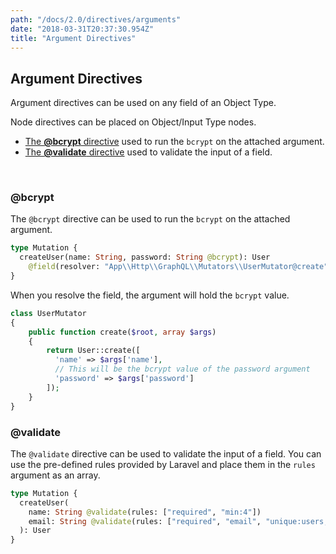 ```yaml
---
path: "/docs/2.0/directives/arguments"
date: "2018-03-31T20:37:30.954Z"
title: "Argument Directives"
---
```


## Argument Directives

Argument directives can be used on any field of an Object Type.

Node directives can be placed on Object/Input Type nodes.

* [The **@bcrypt** directive](#bcrypt) used to run the `bcrypt` on the attached argument.
* [The **@validate** directive](#validate) used to validate the input of a field.

<br />

<a name="bcrypt" />

### @bcrypt

The `@bcrypt` directive can be used to run the `bcrypt` on the attached argument.

```graphql
type Mutation {
  createUser(name: String, password: String @bcrypt): User
    @field(resolver: "App\\Http\\GraphQL\\Mutators\\UserMutator@create")
}
```

When you resolve the field, the argument will hold the `bcrypt` value.

```php
class UserMutator
{
    public function create($root, array $args)
    {
        return User::create([
          'name' => $args['name'],
          // This will be the bcrypt value of the password argument
          'password' => $args['password']
        ]);
    }
}
```

<a name="validate" />

### @validate

The `@validate` directive can be used to validate the input of a field. You can use the pre-defined rules provided by Laravel and place them in the `rules` argument as an array.

```graphql
type Mutation {
  createUser(
    name: String @validate(rules: ["required", "min:4"])
    email: String @validate(rules: ["required", "email", "unique:users,email"])
  ): User
}
```
